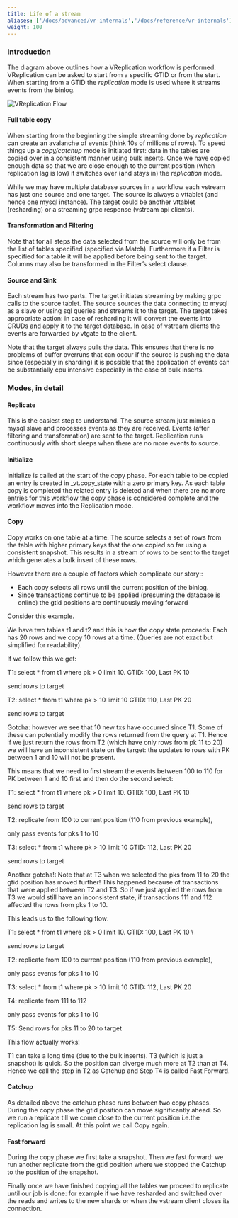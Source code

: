 ```yaml
---
title: Life of a stream
aliases: ['/docs/advanced/vr-internals','/docs/reference/vr-internals']
weight: 100
---
```


### Introduction

The diagram above outlines how a VReplication workflow is performed. VReplication can be asked to start
from a specific GTID or from the start. When starting from a GTID the _replication_ mode is used
where it streams events from the binlog.

![VReplication Flow](../../img/VReplicationFlow.png)


#### Full table copy

When starting from the beginning the simple streaming done by _replication_ can create an avalanche of events
(think 10s of millions of rows). To speed things up a _copy/catchup_ mode is initiated first: data in the tables
are copied over in a consistent manner using bulk inserts. Once we have copied enough data so that we are close
enough to the current position (when replication lag is low) it switches over (and stays in) the _replication_ mode.

While we may have multiple database sources in a workflow each vstream has just one source and one target. The source
is always a vttablet (and hence one mysql instance). The target could be another vttablet (resharding) or
a streaming grpc response (vstream api clients).

#### Transformation and Filtering

Note that for all steps the data selected from the source will only be from the list of tables specified
(specified via Match). Furthermore if a Filter is specified for a table it will be applied before being sent to
the target. Columns may also be transformed in the Filter’s select clause.


#### Source and Sink

Each stream has two parts. The target initiates streaming by making grpc calls to the source tablet. The source
sources the data connecting to mysql as a slave or using sql queries and streams it to the target. The target
takes appropriate action: in case of resharding it will convert the events into CRUDs and apply it to the
target database. In case of vstream clients the events are forwarded by vtgate to the client.

Note that the target always pulls the data. This ensures that there is no problems of buffer overruns that
can occur if the source is pushing the data since (especially in sharding) it is possible that the application
of events can be substantially cpu intensive especially in the case of bulk inserts.



### Modes, in detail


#### Replicate

This is the easiest step to understand. The source stream just mimics a mysql slave and processes events as
they are received. Events (after filtering and transformation) are sent to the target. Replication runs continuously
with short sleeps when there are no more events to source.


#### Initialize

Initialize is called at the start of the copy phase. For each table to be copied an entry is created in \_vt.copy_state
with a zero primary key. As each table copy is completed the related entry is deleted and when there are no more
entries for this workflow the copy phase is considered complete and the workflow moves into the Replication mode.


#### Copy

Copy works on one table at a time. The source selects a set of rows from the table with higher primary keys
that the one copied so far using a consistent snapshot. This results in a stream of rows to be sent to the
target which generates a bulk insert of these rows.

However there are a couple of factors which complicate our story::

*   Each copy selects all rows until the current position of the binlog.
*   Since transactions continue to be applied (presuming the database is online) the gtid positions are continuously moving forward

Consider this example.

We have two tables t1 and t2 and this is how the copy state proceeds: Each has 20 rows and we copy 10 rows at a time.
(Queries are not exact but simplified for readability).

If we follow this we get:

T1: select * from t1 where pk > 0 limit 10. GTID: 100, Last PK 10

   send rows to target

T2: select * from t1 where pk > 10 limit 10  GTID: 110, Last PK 20

   send rows to target

Gotcha: however we see that 10 new txs have occurred since T1. Some of these can potentially modify the rows
returned from the query at T1. Hence if we just return the rows from T2 (which have only rows from pk 11 to 20)  
we will have an inconsistent state on the target: the updates to rows with PK between 1 and 10 will not be present.

This means that we need to first stream the events between 100 to 110 for PK between 1 and 10 first
and then do the second select:

T1: select * from t1 where pk > 0 limit 10. GTID: 100, Last PK 10

   send rows to target

T2: replicate from 100 to current position (110 from previous example),

   only pass events for pks 1 to 10

T3: select * from t1 where pk > 10 limit 10  GTID: 112, Last PK 20

   send rows to target

Another gotcha!: Note that at T3 when we selected the pks from 11 to 20 the gtid position has moved further! This happened because of transactions that were applied between T2 and T3. So if we just applied the rows from T3 we would still have an inconsistent state, if transactions 111 and 112 affected the rows from pks 1 to 10.

This leads us to the following flow:

T1: select * from t1 where pk > 0 limit 10. GTID: 100, Last PK 10 \

   send rows to target


T2: replicate from 100 to current position (110 from previous example),

   only pass events for pks 1 to 10

T3: select * from t1 where pk > 10 limit 10  GTID: 112, Last PK 20

T4: replicate from 111 to 112  

   only pass events for pks 1 to 10

T5: Send rows for pks 11 to 20 to target

This flow actually works!

T1 can take a long time (due to the bulk inserts). T3 (which is just a snapshot) is quick. So the position can
diverge much more at T2 than at T4. Hence we call the step in T2 as Catchup and Step T4 is called Fast Forward.


#### Catchup

As detailed above the catchup phase runs between two copy phases. During the copy phase the gtid position
can move significantly ahead. So we run a replicate till we come close to the current position i.e.the replication
lag is small. At this point we call Copy again.


#### Fast forward

During the copy phase we first take a snapshot. Then we fast forward: we run another replicate from the gtid position
where we stopped the Catchup to the position of the snapshot.

Finally once we have finished copying all the tables we proceed to replicate until our job is done: for example if
we have resharded and switched over the reads and writes to the new shards or when the vstream client
closes its connection.
